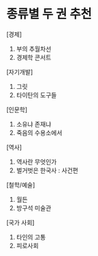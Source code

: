
# 종류별 두 권 추천
[경제]
1. 부의 추월차선
2. 경제학 콘서트

[자기개발]
1. 그릿
2. 타이탄의 도구들

[인문학]
1. 소유냐 존재냐
2. 죽음의 수용소에서

[역사]
1. 역사란 무엇인가
2. 벌거벗은 한국사 : 사건편

[철학/예술]
1. 월든
2. 방구석 미술관

[국가 사회]
1. 타인의 고통
2. 피로사회

